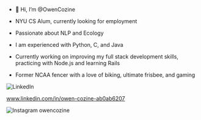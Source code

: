 - 👋 Hi, I’m @OwenCozine

- NYU CS Alum, currently looking for employment
- Passionate about NLP and Ecology
- I am experienced with Python, C, and Java
- Currently working on improving my full stack development skills, practicing with Node.js and learning Rails
- Former NCAA fencer with a love of biking, ultimate frisbee, and gaming

![LinkedIn](https://img.shields.io/badge/LinkedIn-0077B5?style=for-the-badge&logo=linkedin&logoColor=white)

www.linkedin.com/in/owen-cozine-ab0ab6207

![Instagram](https://img.shields.io/badge/Instagram-E4405F?style=for-the-badge&logo=instagram&logoColor=white)
owencozine
<!---
OwenCozine/OwenCozine is a ✨ special ✨ repository because its `README.md` (this file) appears on your GitHub profile.
You can click the Preview link to take a look at your changes.
--->
